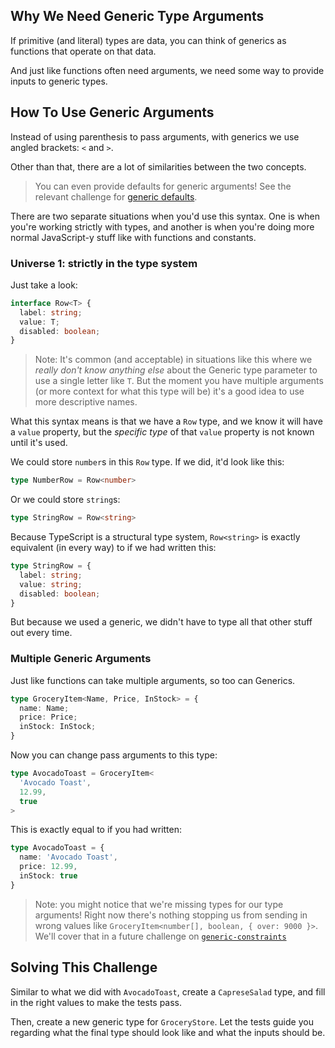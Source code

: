 ## Why We Need Generic Type Arguments

If primitive (and literal) types are data, you can think of generics as functions that operate on that data.

And just like functions often need arguments, we need some way to provide inputs to generic types.

## How To Use Generic Arguments

Instead of using parenthesis to pass arguments, with generics we use angled brackets: `<` and `>`.

Other than that, there are a lot of similarities between the two concepts.

> You can even provide defaults for generic arguments!  See the relevant challenge for [generic defaults](todo-link).

There are two separate situations when you'd use this syntax.  One is when you're working strictly with types, and another is when you're doing more normal JavaScript-y stuff like with functions and constants.

### Universe 1: strictly in the type system

Just take a look:

```ts
interface Row<T> {
  label: string;
  value: T;
  disabled: boolean;
}
```

> Note: It's common (and acceptable) in situations like this where we _really don't know anything else_ about the Generic type parameter to use a single letter like `T`.  But the moment you have multiple arguments (or more context for what this type will be) it's a good idea to use more descriptive names.

What this syntax means is that we have a `Row` type, and we know it will have a `value` property, but the _specific type_ of that `value` property is not known until it's used.

We could store `number`s in this `Row` type.  If we did, it'd look like this:

```ts
type NumberRow = Row<number>
```

Or we could store `string`s:

```ts
type StringRow = Row<string>
```

Because TypeScript is a structural type system, `Row<string>` is exactly equivalent (in every way) to if we had written this:

```ts
type StringRow = {
  label: string;
  value: string;
  disabled: boolean;
}
```

But because we used a generic, we didn't have to type all that other stuff out every time.

### Multiple Generic Arguments

Just like functions can take multiple arguments, so too can Generics.

```ts
type GroceryItem<Name, Price, InStock> = {
  name: Name;
  price: Price;
  inStock: InStock;
}
```

Now you can change pass arguments to this type:

```ts
type AvocadoToast = GroceryItem<
  'Avocado Toast',
  12.99,
  true
>
```

This is exactly equal to if you had written:

```ts
type AvocadoToast = {
  name: 'Avocado Toast',
  price: 12.99,
  inStock: true
}
```

> Note: you might notice that we're missing types for our type arguments!  Right now there's nothing stopping us from sending in wrong values like `GroceryItem<number[], boolean, { over: 9000 }>`.  We'll cover that in a future challenge on [`generic-constraints`](todo-link)

## Solving This Challenge

Similar to what we did with `AvocadoToast`, create a `CapreseSalad` type, and fill in the right values to make the tests pass.

Then, create a new generic type for `GroceryStore`.  Let the tests guide you regarding what the final type should look like and what the inputs should be.
